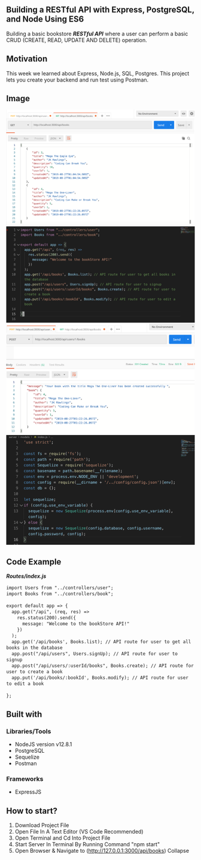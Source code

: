 ## **Building a RESTful API with Express, PostgreSQL, and Node Using ES6**
Building a basic bookstore ***RESTful API*** where a user can perform a basic CRUD (CREATE, READ, UPDATE AND DELETE) operation.

## Motivation
This week we learned about Express, Node.js, SQL, Postgres. This project lets you create your backend and run test using Postman.

## Image

![GET Postman](./images/Shot1.png)
![Users](./images/Shot2.png)
![POST Postman](./images/Shot3.png)
![index.js](./images/Shot4.png)

## Code Example
***Routes/index.js***
```
import Users from "../controllers/user";
import Books from "../controllers/book";

export default app => {
  app.get("/api", (req, res) =>
    res.status(200).send({
      message: "Welcome to the bookStore API!"
    })
  );
  app.get('/api/books', Books.list); // API route for user to get all books in the database 
  app.post("/api/users", Users.signUp); // API route for user to signup
  app.post("/api/users/:userId/books", Books.create); // API route for user to create a book
  app.put('/api/books/:bookId', Books.modify); // API route for user to edit a book

};
```

## Built with
<!-- <b>Built with</b> -->
### Libraries/Tools
- NodeJS version v12.8.1
- PostgreSQL
- Sequelize
- Postman
### Frameworks
- ExpressJS
## How to start?
1. Download Project File
2. Open File In A Text Editor (VS Code Recommended)
3. Open Terminal and Cd Into Project File
4. Start Server In Terminal By Running Command "npm start"
5. Open Browser & Navigate to (http://127.0.0.1:3000/api/books)
Collapse





